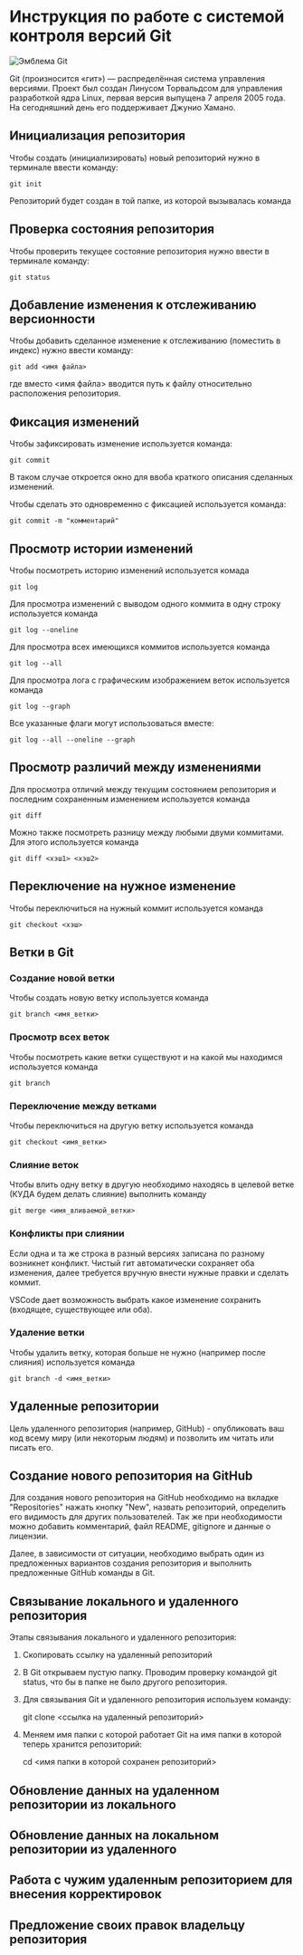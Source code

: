 # **Инструкция по работе с системой контроля версий Git**

![Эмблема Git](git.jpg)

Git (произносится «гит») — распределённая система управления версиями. Проект был создан Линусом Торвальдсом для управления разработкой ядра Linux, первая версия выпущена 7 апреля 2005 года. На сегодняшний день его поддерживает Джунио Хамано.

## Инициализация репозитория

Чтобы создать (инициализировать) новый репозиторий нужно в терминале ввести команду:

    git init

Репозиторий будет создан в той папке, из которой вызывалась команда

## Проверка состояния репозитория

Чтобы проверить текущее состояние репозитория нужно ввести в терминале команду:

    git status

## Добавление изменения к отслеживанию версионности

Чтобы добавить сделанное изменение к отслеживанию (поместить в индекс) нужно ввести команду:

    git add <имя файла>

где вместо <имя файла> вводится путь к файлу относительно расположения репозитория.

## Фиксация изменений

Чтобы зафиксировать изменение используется команда:

    git commit

В таком случае откроется окно для ввоба краткого описания сделанных изменений.

Чтобы сделать это одновременно с фиксацией используется команда:

    git commit -m "комментарий"

## Просмотр истории изменений

Чтобы посмотреть историю изменений используется комада

    git log

Для просмотра изменений с выводом одного коммита в одну строку используется команда

    git log --oneline

Для просмотра всех имеющихся коммитов используется команда

    git log --all

Для просмотра лога с графическим изображением веток используется команда

    git log --graph

Все указанные флаги могут использоваться вместе:

    git log --all --oneline --graph

## Просмотр различий между изменениями

Для просмотра отличий между текущим состоянием репозитория и последним сохраненным изменением используется команда

    git diff

Можно также посмотреть разницу между любыми двуми коммитами. Для этого используется команда

    git diff <хэш1> <хэш2>

## Переключение на нужное изменение

Чтобы переключиться на нужный коммит используется команда

    git checkout <хэш>

## Ветки в Git

### Создание новой ветки

Чтобы создать новую ветку используется команда

    git branch <имя_ветки>

### Просмотр всех веток

Чтобы посмотреть какие ветки существуют и на какой мы находимся используется команда

    git branch

### Переключение между ветками

Чтобы переключиться на другую ветку используется команда

    git checkout <имя_ветки>

### Слияние веток

Чтобы влить одну ветку в другую необходимо находясь в целевой ветке (КУДА будем делать слияние) выполнить команду

    git merge <имя_вливаемой_ветки>

### Конфликты при слиянии

Если одна и та же строка в разный версиях записана по разному возникнет конфликт.
Чистый гит автоматически сохраняет оба изменения, далее требуется вручную внести нужные правки и сделать коммит.

VSСode дает возможность выбрать какое изменение сохранить (входящее, существующее или оба).

### Удаление ветки

Чтобы удалить ветку, которая больше не нужно (например после слияния) используется команда

    git branch -d <имя_ветки>

## Удаленные репозитории

Цель удаленного репозитория (например, GitHub) - опубликовать ваш код всему миру (или некоторым людям) и позволить им читать или писать его.

## Создание нового репозитория на GitHub

Для создания нового репозитория на GitHub необходимо на вкладке "Repositories" нажать кнопку "New", назвать репозиторий, определить его видимость для других пользователей. Так же при необходимости можно добавить комментарий, файл README, gitignore и данные о лицензии. 

Далее, в зависимости от ситуации, необходимо выбрать один из предложенных вариантов создания репозитория и выполнить предложенные GitHub команды в Git. 

## Связывание локального и удаленного репозитория

Этапы связывания локального и удаленного репозитория:
1. Скопировать ссылку на удаленный репозиторий
2. В Git открываем пустую папку. Проводим проверку командой git status, что бы в папке не было другого репозитория.
3. Для связывания Git и удаленного репозитория используем команду:

    git clone <ссылка на удаленный репозиторий>

4. Меняем имя папки с которой работает Git на имя папки в которой теперь хранится репозиторий: 

    cd <имя папки в которой сохранен репозиторий>

## Обновление данных на удаленном репозитории из локального 



## Обновление данных на локальном репозитории из удаленного 



## Работа с чужим удаленным репозиторием для внесения корректировок


## Предложение своих правок владельцу репозитория




